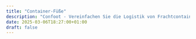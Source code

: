 ```yaml
---
title: "Container-Füße"
description: "Confoot - Vereinfachen Sie die Logistik von Frachtcontainern"
date: 2025-03-06T18:27:00+01:00
draft: false
---
```

